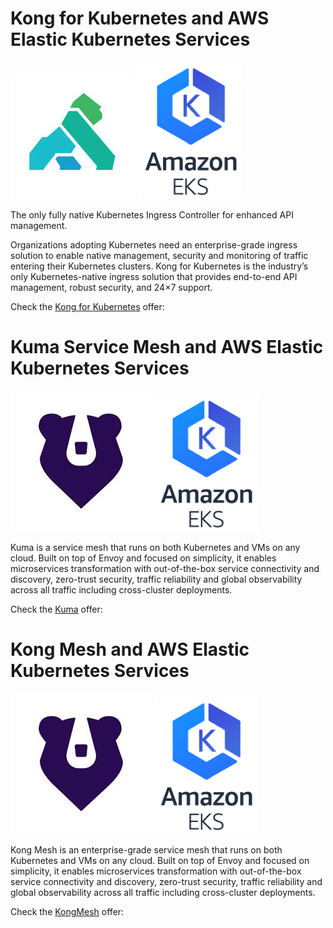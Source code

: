 # Kong for Kubernetes and AWS Elastic Kubernetes Services

![Kong](https://github.com/Kong/aws-marketplace/blob/master/screenshots/Kong2.jpeg) ![EKS](https://github.com/Kong/aws-marketplace/blob/master/screenshots/EKS.png)

The only fully native Kubernetes Ingress Controller for enhanced API management.

Organizations adopting Kubernetes need an enterprise-grade ingress solution to enable native management, security and monitoring of traffic entering their Kubernetes clusters. Kong for Kubernetes is the industry’s only Kubernetes-native ingress solution that provides end-to-end API management, robust security, and 24×7 support.

Check the [Kong for Kubernetes](https://github.com/Kong/aws-marketplace/blob/master/K4K8S/README.md) offer:




# Kuma Service Mesh and AWS Elastic Kubernetes Services

![Kong](https://github.com/Kong/aws-marketplace/blob/master/Kuma/screenshots/kuma.jpeg) ![EKS](https://github.com/Kong/aws-marketplace/blob/master/screenshots/EKS.png)

Kuma is a service mesh that runs on both Kubernetes and VMs on any cloud. Built on top of Envoy and focused on simplicity, it enables  microservices transformation with out-of-the-box service connectivity and discovery, zero-trust security, traffic reliability and global observability across all traffic including cross-cluster deployments.

Check the [Kuma](https://github.com/Kong/aws-marketplace/blob/master/Kuma/Kuma.md) offer:





# Kong Mesh and AWS Elastic Kubernetes Services

![Kong](https://github.com/Kong/aws-marketplace/blob/master/Kuma/screenshots/kuma.jpeg) ![EKS](https://github.com/Kong/aws-marketplace/blob/master/screenshots/EKS.png)

Kong Mesh is an enterprise-grade service mesh that runs on both Kubernetes and VMs on any cloud. Built on top of Envoy and focused on simplicity, it enables  microservices transformation with out-of-the-box service connectivity and discovery, zero-trust security, traffic reliability and global observability across all traffic including cross-cluster deployments.

Check the [KongMesh](https://github.com/Kong/aws-marketplace/blob/master/KongMesh/KongMesh.md) offer:
